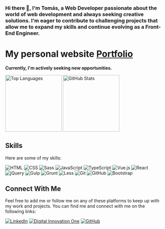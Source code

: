 ### Hi there 👋, I'm Tomás, a Web Developer passionate about the world of web development and always seeking creative solutions. I'm eager to contribute to challenging projects that allow me to expand my skills and continue evolving as a Front-End Engineer.

# My personal website **[Portfolio](https://meu-portfolio-eta-navy.vercel.app/)**
**Currently, I'm actively seeking new opportunities.**

<div>
  <img height="180em" src="https://github-readme-stats.vercel.app/api/top-langs/?username=54m07&layout=compact&theme=dracula" alt="Top Languages" />
  <img height="180em" src="https://github-readme-stats.vercel.app/api?username=54m07&show_icons=true&theme=dracula" alt="GitHub Stats" />
</div>

## Skills

Here are some of my skills:

<span>
  <img src="https://img.shields.io/badge/HTML-red?style=for-the-badge&logo=html5&logoColor=white" alt="HTML" />
</span>
<span>
  <img src="https://img.shields.io/badge/CSS-blue?style=for-the-badge&logo=css3&logoColor=white" alt="CSS" />
</span>
<span>
  <img src="https://img.shields.io/badge/Sass-%23CC6699.svg?style=for-the-badge&logo=sass&logoColor=white" alt="Sass" />
</span>
<span>
  <img src="https://img.shields.io/badge/JavaScript-yellow?style=for-the-badge&logo=javascript&logoColor=white" alt="JavaScript" />
</span>
<span>
  <img src="https://img.shields.io/badge/TypeScript-blue?style=for-the-badge&logo=typescript&logoColor=white" alt="TypeScript" />
</span>
<span>
  <img src="https://img.shields.io/badge/vue.js-4FC08D?style=for-the-badge&logo=vue.js&logoColor=white" alt="Vue.js" />
</span>
<span>
  <img src="https://img.shields.io/badge/react-61DAFB?style=for-the-badge&logo=react&logoColor=white" alt="React" />
</span>
<span>
  <img src="https://img.shields.io/badge/jQuery-%230769AD.svg?style=for-the-badge&logo=jquery&logoColor=white" alt="jQuery" />
</span>
<span>
  <img src="https://img.shields.io/badge/Gulp-%23CF4647.svg?style=for-the-badge&logo=gulp&logoColor=white" alt="Gulp" />
</span>
<span>
  <img src="https://img.shields.io/badge/Grunt-%23FBA919.svg?style=for-the-badge&logo=grunt&logoColor=white" alt="Grunt" />
</span>
<span>
  <img src="https://img.shields.io/badge/Less-%230056D2.svg?style=for-the-badge&logo=less&logoColor=white" alt="Less" />
</span>
<span>
  <img src="https://img.shields.io/badge/git-%23F05033.svg?style=for-the-badge&logo=git&logoColor=white" alt="Git" />
</span>
<span>
  <img src="https://img.shields.io/badge/github-%23121011.svg?style=for-the-badge&logo=github&logoColor=white" alt="GitHub" />
</span>
<span>
  <img src="https://img.shields.io/badge/bootstrap-000?style=for-the-badge&logo=bootstrap&logoColor=602C50" alt="Bootstrap" />
</span>

## Connect With Me

Feel free to add me or follow me on any of these platforms to keep up with my work and projects.
You can find me and connect with me on the following links:

[![LinkedIn](https://img.shields.io/badge/LinkedIn-0077B5?style=for-the-badge&logo=linkedin&logoColor=white)](https://www.linkedin.com/in/tomas-santana-s/)
[![Digital Innovation One](https://img.shields.io/badge/Digital%20Innovation%20One-4CAF50?style=for-the-badge&logo=digitalocean&logoColor=white)](https://www.dio.me/users/tomas_ss)
[![GitHub](https://img.shields.io/badge/GitHub-181717?style=for-the-badge&logo=github&logoColor=white)](https://github.com/54M07)
